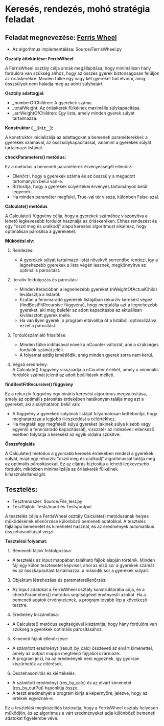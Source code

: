 # Keresés, rendezés, mohó stratégia feladat
## Feladat megnevezése: [Ferris Wheel](https://cses.fi/problemset/task/1090/)

- Az algoritmus implementálása: Source/FerrisWheel.py

**Osztály áttekintése: FerrisWheel**

A FerrisWheel osztály célja annak megállapítása, hogy minimálisan hány fordulóra van szükség ahhoz, hogy az összes gyerek biztonságosan felüljön az óriáskerékre. Minden fülke egy vagy két gyereket tud elvinni, amíg összsúlyuk nem haladja meg az adott súlyhatárt.

**Osztály adattagjai:**  
- _numberOfChildren: A gyerekek száma.  
- _totalWeight: Az óriáskerék fülkéinek maximális súlykapacitása.  
- _arrWeightOfChildren: Egy lista, amely minden gyerek súlyát tartalmazza.

**Konstruktor (`__init__`):**   

A konstruktor inicializálja az adattagokat a bemeneti paraméterekkel: a gyerekek számával, az összsúlykapacitással, valamint a gyerekek súlyát tartalmazó listával.

**checkParameters() metódus:**

Ez a metódus a bemeneti paraméterek érvényességét ellenőrzi:

- Ellenőrzi, hogy a gyerekek száma és az összsúly a megadott tartományon belül van-e.
- Biztosítja, hogy a gyerekek súlyértékei érvényes tartományon belül legyenek.
- Ha minden paraméter megfelel, True-val tér vissza, különben False-szal.

**Calculate() metódus**

A Calculate() függvény célja, hogy a gyerekek számához viszonyítva a lehető legkevesebb fordulót használja az óriáskeréken. Ehhez rendezést és egy "oszd meg és uralkodj" alapú keresési algoritmust alkalmaz, hogy optimálisan párosítsa a gyerekeket.

**Működési elv:**  
1. Rendezés: 

   - A gyerekek súlyát tartalmazó listát növekvő sorrendbe rendezi, így a legnehezebb gyerekek a lista végén lesznek, megkönnyítve az optimális párosítást.

2. Iteratív feldolgozás és párosítás:
   - Minden iterációban a legnehezebb gyereket (nWeightOfActualChild) leválasztja a listáról.
   - Ezután a fennmaradó gyerekek listájában rekurzív keresést végez (findBestFitRecursive függvény), hogy megtalálja azt a legnehezebb gyereket, aki még belefér az adott kapacitásba az aktuálisan kiválasztott gyerek mellé.
   - Ha van ilyen gyerek, a program eltávolítja őt a listából, optimalizálva ezzel a párosítást.
3. Fordulószámláló frissítése:
   - Minden fülke indításával növeli a nCounter változót, ami a szükséges fordulók számát jelöli.
   - A folyamat addig ismétlődik, amíg minden gyerek sorra nem kerül.

4. Végső eredmény:  
A Calculate() függvény visszaadja a nCounter értékét, amely a minimális fordulók számát jelenti az adott beállítások mellett.

**findBestFitRecursive() függvény**  

Ez a rekurzív függvény egy bináris keresési algoritmus megvalósítása, amely az optimális párosítás érdekében hatékonyan találja meg azt a gyereket, aki a súlyhatáron belül van:

- A függvény a gyerekek súlyának listáját folyamatosan kettébontja, hogy meghatározza a legjobb illeszkedést a célértékhez.
- Ha megtalál egy megfelelő súlyú gyereket (akinek súlya kisebb vagy egyenlő a fennmaradó kapacitással), visszatér az indexével; ellenkező esetben folytatja a keresést az egyik oldalra szűkítve.

**Összefoglalás**  

A Calculate() metódus a gyorsabb keresés érdekében rendezi a gyerekek súlyát, majd egy rekurzív "oszd meg és uralkodj" algoritmussal találja meg az optimális párosításokat. Ez az eljárás biztosítja a lehető legkevesebb fordulót, miközben minimalizálja az óriáskerék fülkéinek kihasználatlanságát.

## Tesztelés: ##

- Tesztrendszer: Source/File_test.py  
- Tesztfájlok: Tests/input és Tests/output

A tesztelés célja a FerrisWheel osztály Calculate() metódusának helyes működésének ellenőrzése különböző bemeneti adatokkal. A tesztelés fájlalapú bemenetet és kimenetet használ, és az eredmények automatikus összehasonlítását végzi.

**Tesztelési folyamat:**  

1. Bemeneti fájlok feldolgozása:

- A tesztelés az input mappában található fájlok alapján történik. Minden fájl egy külön tesztesetet képvisel, ahol az első sor a gyerekek számát és az összkapacitást tartalmazza, a második sor a gyerekek súlyait.

3. Objektum létrehozása és paraméterellenőrzés:

- Az input adatokat a FerrisWheel osztály konstruktorába adja, és a checkParameters() metódus segítségével érvényesíti azokat.
Ha a bemeneti adatok érvénytelenek, a program tovább lép a következő tesztre.

4. Eredmény kiszámítása:

- A Calculate() metódus segítségével kiszámítja, hogy hány fordulóra van szükség a gyerekek optimális párosításához.

5. Kimeneti fájlok ellenőrzése:

- A számított eredményt (result_by_calc) összeveti az elvárt kimenettel, amely az output mappa megfelelő fájljából származik.
- A program jelzi, ha az eredmények nem egyeznek, így gyorsan kiszűrhetők az eltérések.
6. Összehasonlítás és kiértékelés:

- A számított eredményt (res_by_calc) és az elvárt kimenetet (res_by_outPut) hasonlítja össze.
- A teszt eredményét a program kiírja a képernyőre, jelezve, hogy az értékek egyeznek-e.

Ez a tesztelési megközelítés biztosítja, hogy a FerrisWheel osztály helyesen működjön, és az algoritmus a várt eredményeket adja különböző bemeneti adatokat figyelembe véve.
